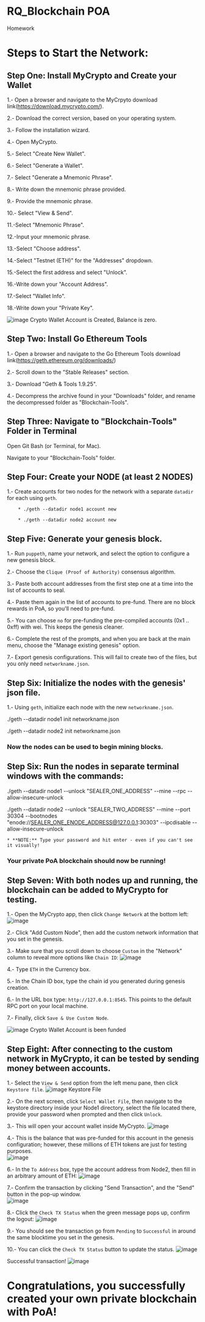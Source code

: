 # RQ_Blockchain POA
Homework
# Steps to Start the Network:

## Step One: Install MyCrypto and Create your Wallet

1.- Open a browser and navigate to the MyCrpyto download link(https://download.mycrypto.com/).

2.- Download the correct version, based on your operating system.

3.- Follow the installation wizard.

4.- Open MyCrypto.

5.- Select "Create New Wallet".

6.- Select "Generate a Wallet".

7.- Select "Generate a Mnemonic Phrase".

8.- Write down the mnemonic phrase provided.

9.- Provide the mnemonic phrase.

10.- Select "View & Send".

11.-Select "Mnemonic Phrase".

12.-Input your mnemonic phrase.

13.-Select "Choose address".

14.-Select "Testnet (ETH)" for the "Addresses" dropdown.

15.-Select the first address and select "Unlock".

16.-Write down your "Account Address".

17.-Select "Wallet Info".

18.-Write down your "Private Key".

![image](https://user-images.githubusercontent.com/75185700/117178284-805a4a80-ad97-11eb-99b5-49681c7c7643.png)
Crypto Wallet Account is Created, Balance is zero.



## Step Two: Install Go Ethereum Tools

1.- Open a browser and navigate to the Go Ethereum Tools download link(https://geth.ethereum.org/downloads/)

2.- Scroll down to the "Stable Releases" section.

3.- Download "Geth & Tools 1.9.25".

4.- Decompress the archive found in your "Downloads" folder, and rename the decompressed folder as "Blockchain-Tools".

## Step Three: Navigate to "Blockchain-Tools" Folder in Terminal

Open Git Bash (or Terminal, for Mac).

Navigate to your "Blockchain-Tools" folder.

## Step Four: Create your NODE (at least 2 NODES)

1.- Create accounts for two nodes for the network with a separate `datadir` for each using `geth`.

        * ./geth --datadir node1 account new
       
        * ./geth --datadir node2 account new
 
## Step Five: Generate your genesis block.

1.- Run `puppeth`, name your network, and select the option to configure a new genesis block.

2.- Choose the `Clique (Proof of Authority)` consensus algorithm.

3.- Paste both account addresses from the first step one at a time into the list of accounts to seal.

4.- Paste them again in the list of accounts to pre-fund. There are no block rewards in PoA, so you'll need to pre-fund.

5.- You can choose `no` for pre-funding the pre-compiled accounts (0x1 .. 0xff) with wei. This keeps the genesis cleaner.

6.- Complete the rest of the prompts, and when you are back at the main menu, choose the "Manage existing genesis" option.

7.- Export genesis configurations. This will fail to create two of the files, but you only need `networkname.json`.


## Step Six: Initialize the nodes with the genesis' json file.

1.- Using `geth`, initialize each node with the new `networkname.json`.

 ./geth --datadir node1 init networkname.json
 
 ./geth --datadir node2 init networkname.json
 
### Now the nodes can be used to begin mining blocks.

 ## Step Six: Run the nodes in separate terminal windows with the commands:
 
./geth --datadir node1 --unlock "SEALER_ONE_ADDRESS" --mine --rpc --allow-insecure-unlock

./geth --datadir node2 --unlock "SEALER_TWO_ADDRESS" --mine --port 30304 --bootnodes "enode://SEALER_ONE_ENODE_ADDRESS@127.0.0.1:30303" --ipcdisable --allow-insecure-unlock

    * **NOTE:** Type your password and hit enter - even if you can't see it visually!

###    Your private PoA blockchain should now be running!

## Step Seven: With both nodes up and running, the blockchain can be added to MyCrypto for testing.

1.- Open the MyCrypto app, then click `Change Network` at the bottom left:
![image](https://user-images.githubusercontent.com/75185700/117198272-71cb5d80-adae-11eb-8792-b37e27709d63.png)

2.- Click "Add Custom Node", then add the custom network information that you set in the genesis.

3.- Make sure that you scroll down to choose `Custom` in the "Network" column to reveal more options like `Chain ID`:
![image](https://user-images.githubusercontent.com/75185700/117198445-a6d7b000-adae-11eb-938f-a08b8bd4c813.png)

4.- Type `ETH` in the Currency box.

5.- In the Chain ID box, type the chain id you generated during genesis creation.

6.- In the URL box type: `http://127.0.0.1:8545`.  This points to the default RPC port on your local machine.

7.- Finally, click `Save & Use Custom Node`. 

![image](https://user-images.githubusercontent.com/75185700/117178769-01194680-ad98-11eb-8060-1a8c8cb472cf.png)
Crypto Wallet Account is been funded    


## Step Eight: After connecting to the custom network in MyCrypto, it can be tested by sending money between accounts.

1.- Select the `View & Send` option from the left menu pane, then click `Keystore file`.
![image](https://user-images.githubusercontent.com/75185700/117198538-c53dab80-adae-11eb-88ba-ee699164228e.png) Keystore File

2.- On the next screen, click `Select Wallet File`, then navigate to the keystore directory inside your Node1 directory, select the file located there, provide your password when prompted and then click `Unlock`.

3.- This will open your account wallet inside MyCrypto. 
![image](https://user-images.githubusercontent.com/75185700/117199871-55c8bb80-adb0-11eb-9866-943e4798e063.png)

4.- This is the balance that was pre-funded for this account in the genesis configuration; however, these millions of ETH tokens are just for testing purposes.   
![image](https://user-images.githubusercontent.com/75185700/117200216-d7b8e480-adb0-11eb-9eff-db0e98b4e6ba.png)

6.- In the `To Address` box, type the account address from Node2, then fill in an arbitrary amount of ETH:
![image](https://user-images.githubusercontent.com/75185700/117203965-4b5cf080-adb5-11eb-83a8-fc8ef4867e13.png)

7.- Confirm the transaction by clicking "Send Transaction", and the "Send" button in the pop-up window.  
![image](https://user-images.githubusercontent.com/75185700/117204257-af7fb480-adb5-11eb-82be-afeb792539dd.png)

8.- Click the `Check TX Status` when the green message pops up, confirm the logout:
![image](https://user-images.githubusercontent.com/75185700/117204314-c58d7500-adb5-11eb-96fd-88da5605dadd.png)

9.- You should see the transaction go from `Pending` to `Successful` in around the same blocktime you set in the genesis.

10.- You can click the `Check TX Status` button to update the status.
![image](https://user-images.githubusercontent.com/75185700/117204490-f9689a80-adb5-11eb-8ab2-4215b0a3a437.png)

Successful transaction!
![image](https://user-images.githubusercontent.com/75185700/117204615-2157fe00-adb6-11eb-8b41-b9e74c12cb71.png)


# Congratulations, you successfully created your own private blockchain with PoA!
















